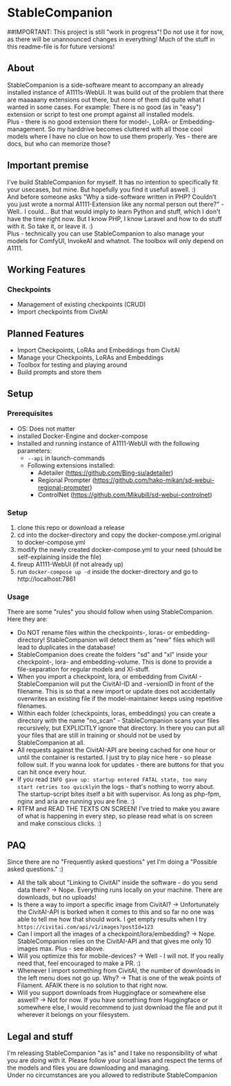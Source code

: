 # StableCompanion

##IMPORTANT: This project is still "work in progress"! Do not use it for now, as there will be unannounced changes in everything! Much of the stuff in this readme-file is for future versions!

## About
StableCompanion is a side-software meant to accompany an already installed instance of A1111s-WebUI.
It was build out of the problem that there are maaaaany extensions out there, but none of them did quite what I wanted in some cases.
For example: There is no good (as in "easy") extension or script to test one prompt against all installed models.  
Plus - there is no good extension there for model-, LoRA- or Embedding-management. So my harddrive becomes 
cluttered with all those cool models where I have no clue on how to use them properly. Yes - there are docs, but who can memorize those?   

## Important premise
I've build StableCompanion for myself. It has no intention to specifically fit your usecases, but mine. But hopefully you find it usefull aswell. :)  
And before someone asks "Why a side-software written in PHP? Couldn't you just wrote a normal A1111-Extension like any normal person out there?" - Well..
I could... But that would imply to learn Python and stuff, which I don't have the time right now. But I know PHP, I know Laravel and how to do stuff with it. 
So take it, or leave it. :)  
Plus - technically you can use StableCompanion to also manage your models for ComfyUI, InvokeAI and whatnot. The toolbox will only depend on A1111.

## Working Features
### Checkpoints
  - Management of existing checkpoints (CRUD)
  - Import checkpoints from CivitAI

## Planned Features
- Import Checkpoints, LoRAs and Embeddings from CivitAI
- Manage your Checkpoints, LoRAs and Embeddings
- Toolbox for testing and playing around
- Build prompts and store them

## Setup
### Prerequisites
- OS: Does not matter
- installed Docker-Engine and docker-compose
- Installed and running instance of A1111-WebUI with the following parameters:
  - `--api` in launch-commands
  - Following extensions installed:
    - Adetailer (https://github.com/Bing-su/adetailer)
    - Regional Prompter (https://github.com/hako-mikan/sd-webui-regional-prompter)
    - ControlNet (https://github.com/Mikubill/sd-webui-controlnet)
### Setup
  1. clone this repo or download a release 
  2. cd into the docker-directory and copy the docker-compose.yml.original to docker-compose.yml
  3. modify the newly created docker-compose.yml to your need (should be self-explaining inside the file)
  4. fireup A1111-WebUI (if not already up)
  5. run `docker-compose up -d` inside the docker-directory and go to http://localhost:7861
### Usage
  There are some "rules" you should follow when using StableCompanion. Here they are:
- Do NOT rename files within the checkpoints-, loras- or embedding-directory! StableCompanion will detect them as "new" files which will lead to duplicates in the database!
- StableCompanion does create the folders "sd" and "xl" inside your checkpoint-, lora- and embedding-volume. This is done to provide a file-separation for regular models and Xl-stuff. 
- When you import a checkpoint, lora, or embedding from CivitAI - StableCompanion will put the CivitAI-ID and -versionID in front of the filename. This is so that a new import or update does not accidentally overwrites an existing file if the model-maintainer keeps using repetitive filenames.
- Within each folder (checkpoints, loras, embeddings) you can create a directory with the name "no_scan" - StableCompanion scans your files recursively, but EXPLICITLY ignore that directory. In there you can put all your files that are still in training or should not be used by StableCompanion at all.
- All requests against the CivitAI-API are beeing cached for one hour or until the container is restarted. I just try to play nice here - so please follow suit. If you wanna look for updates - there are buttons for that you can hit once every hour.
- If you read `INFO gave up: startup entered FATAL state, too many start retries too quickly`in the logs - that's nothing to worry about. The startup-script bites itself a bit with supervisor. As long as php-fpm, nginx and aria are running you are fine. :)
- RTFM and READ THE TEXTS ON SCREEN! I've tried to make you aware of what is happening in every step, so please read what is on screen and make conscious clicks. :) 

## PAQ
Since there are no "Frequently asked questions" yet I'm doing a "Possible asked questions." :)
- All the talk about "Linking to CivitAI" inside the software - do you send data there? -> Nope. Everything runs locally on your machine. There are downloads, but no uploads!
- Is there a way to import a specific image from CivitAI? -> Unfortunately the CivitAI-API is borked when it comes to this and so far no one was able to tell me how that should work. I get empty results when I try `https://civitai.com/api/v1/images?postId=123`
- Can I import all the images of a checkpoint/lora/embedding? -> Nope. StableCompanion relies on the CivitAI-API and that gives me only 10 images max. Plus - see above.
- Will you optimize this for mobile-devices? -> Well - I will not. If you really need that, feel encouraged to make a PR. :)
- Whenever I import something from CivitAI, the number of downloads in the left menu does not go up. Why? -> That is one of the weak points of Filament. AFAIK there is no solution to that right now.
- Will you support downloads from Huggingface or somewhere else aswell? -> Not for now. If you have something from Huggingface or somewhere else, I would recommend to just download the file and put it wherever it belongs on your filesystem.

## Legal and stuff
I'm releasing StableCompanion "as is" and I take no responsibility of what you are doing with it. Please follow your local laws and respect the terms of the models and files you are downloading and managing.  
Under no circumstances are you allowed to redistribute StableCompanion